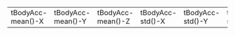 <table>
	<tr>
		<td>tBodyAcc-mean()-X</td>
		<td>tBodyAcc-mean()-Y</td>
		<td>tBodyAcc-mean()-Z</td>
		<td>tBodyAcc-std()-X</td>
		<td>tBodyAcc-std()-Y</td>
		<td>tBodyAcc-std()-Z</td>
		<td>tGravityAcc-mean()-X</td>
		<td>tGravityAcc-mean()-Y</td>
		<td>tGravityAcc-mean()-Z</td>
		<td>tGravityAcc-std()-X</td>
		<td>tGravityAcc-std()-Y</td>
		<td>tGravityAcc-std()-Z</td>
		<td>tBodyAccJerk-mean()-X</td>
		<td>tBodyAccJerk-mean()-Y</td>
		<td>tBodyAccJerk-mean()-Z</td>
		<td>tBodyAccJerk-std()-X</td>
		<td>tBodyAccJerk-std()-Y</td>
		<td>tBodyAccJerk-std()-Z</td>
		<td>tBodyGyro-mean()-X</td>
		<td>tBodyGyro-mean()-Y</td>
		<td>tBodyGyro-mean()-Z</td>
		<td>tBodyGyro-std()-X</td>
		<td>tBodyGyro-std()-Y</td>
		<td>tBodyGyro-std()-Z</td>
		<td>tBodyGyroJerk-mean()-X</td>
		<td>tBodyGyroJerk-mean()-Y</td>
		<td>tBodyGyroJerk-mean()-Z</td>
		<td>tBodyGyroJerk-std()-X</td>
		<td>tBodyGyroJerk-std()-Y</td>
		<td>tBodyGyroJerk-std()-Z</td>
		<td>tBodyAccMag-mean()</td>
		<td>tBodyAccMag-std()</td>
		<td>tGravityAccMag-mean()</td>
		<td>tGravityAccMag-std()</td>
		<td>tBodyAccJerkMag-mean()</td>
		<td>tBodyAccJerkMag-std()</td>
		<td>tBodyGyroMag-mean()</td>
		<td>tBodyGyroMag-std()</td>
		<td>tBodyGyroJerkMag-mean()</td>
		<td>tBodyGyroJerkMag-std()</td>
		<td>fBodyAcc-mean()-X</td>
		<td>fBodyAcc-mean()-Y</td>
		<td>fBodyAcc-mean()-Z</td>
		<td>fBodyAcc-std()-X</td>
		<td>fBodyAcc-std()-Y</td>
		<td>fBodyAcc-std()-Z</td>
		<td>fBodyAccJerk-mean()-X</td>
		<td>fBodyAccJerk-mean()-Y</td>
		<td>fBodyAccJerk-mean()-Z</td>
		<td>fBodyAccJerk-std()-X</td>
		<td>fBodyAccJerk-std()-Y</td>
		<td>fBodyAccJerk-std()-Z</td>
		<td>fBodyGyro-mean()-X</td>
		<td>fBodyGyro-mean()-Y</td>
		<td>fBodyGyro-mean()-Z</td>
		<td>fBodyGyro-std()-X</td>
		<td>fBodyGyro-std()-Y</td>
		<td>fBodyGyro-std()-Z</td>
		<td>fBodyAccMag-mean()</td>
		<td>fBodyAccMag-std()</td>
		<td>fBodyBodyAccJerkMag-mean()</td>
		<td>fBodyBodyAccJerkMag-std()</td>
		<td>fBodyBodyGyroMag-mean()</td>
		<td>fBodyBodyGyroMag-std()</td>
		<td>fBodyBodyGyroJerkMag-mean()</td>
		<td>fBodyBodyGyroJerkMag-std()</td>
	</tr>
</table>
